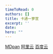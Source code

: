 ```yaml
---
timeToRead: 0
authors: []
title: 卡通一箩筐
excerpt: ''
date: 
hero: ""
---
```

[MDpan](https://mdpan.tk/%E5%8D%A1%E9%80%9A%E4%B8%80%E7%AE%A9%E7%AD%90/)
[阿里云](https://www.aliyundrive.com/s/BuGTSQSRwNQ)
[百度云](https://pan.baidu.com/s/1TWw_-An2G9RXRhxYg3f9eg?pwd=h6rg)